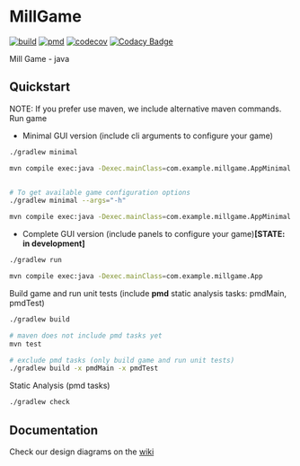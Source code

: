 # MillGame

<div>

[![build](https://github.com/Billy-freespace/MillGame/actions/workflows/build.yml/badge.svg?branch=main)](https://github.com/Billy-freespace/MillGame/actions/workflows/build.yml)
[![pmd](https://github.com/Billy-freespace/MillGame/actions/workflows/pmd.yml/badge.svg?branch=test)](https://github.com/Billy-freespace/MillGame/actions/workflows/pmd.yml)
[![codecov](https://codecov.io/gh/Billy-freespace/MillGame/branch/main/graph/badge.svg?token=NJZOQUKC0T)](https://codecov.io/gh/Billy-freespace/MillGame)
[![Codacy Badge](https://app.codacy.com/project/badge/Grade/5043d99956d040769cba06312dff0cd0)](https://www.codacy.com/gh/Billy-freespace/MillGame/dashboard?utm_source=github.com&amp;utm_medium=referral&amp;utm_content=Billy-freespace/MillGame&amp;utm_campaign=Badge_Grade)
  

</div>


Mill Game - java

## Quickstart
NOTE: If you prefer use maven, we include alternative maven commands.
Run game
* Minimal GUI version (include cli arguments to configure your game)
```bash
./gradlew minimal

mvn compile exec:java -Dexec.mainClass=com.example.millgame.AppMinimal


# To get available game configuration options
./gradlew minimal --args="-h"

mvn compile exec:java -Dexec.mainClass=com.example.millgame.AppMinimal -Dexec.args=-h
```
* Complete GUI version (include panels to configure your game)**[STATE: in development]**
```bash
./gradlew run

mvn compile exec:java -Dexec.mainClass=com.example.millgame.App
```

Build game and run unit tests (include **pmd** static analysis tasks: pmdMain, pmdTest)
```bash
./gradlew build

# maven does not include pmd tasks yet
mvn test

# exclude pmd tasks (only build game and run unit tests)
./gradlew build -x pmdMain -x pmdTest
```

Static Analysis (pmd tasks)
```bash
./gradlew check
```


## Documentation
Check our design diagrams on the [wiki](https://github.com/Billy-freespace/MillGame/wiki)
